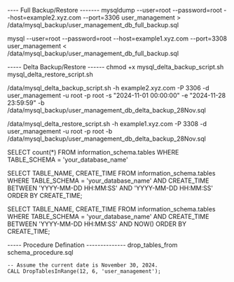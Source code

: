 ---- Full Backup/Restore -------
mysqldump --user=root --password=root --host=example2.xyz.com --port=3306 user_management > /data/mysql_backup/user_management_db_full_backup.sql

mysql --user=root --password=root --host=example1.xyz.com --port=3308 user_management < /data/mysql_backup/user_management_db_full_backup.sql


----- Delta Backup/Restore ------
chmod +x mysql_delta_backup_script.sh mysql_delta_restore_script.sh

/data/mysql_delta_backup_script.sh -h example2.xyz.com -P 3306 -d user_management -u root -p root -s "2024-11-01 00:00:00" -e "2024-11-28 23:59:59" -b /data/mysql_backup/user_management_db_delta_backup_28Nov.sql

/data/mysql_delta_restore_script.sh -h example1.xyz.com -P 3308 -d user_management -u root -p root -b /data/mysql_backup/user_management_db_delta_backup_28Nov.sql

SELECT count(*)
FROM information_schema.tables
WHERE TABLE_SCHEMA = 'your_database_name'

SELECT TABLE_NAME, CREATE_TIME
FROM information_schema.tables
WHERE TABLE_SCHEMA = 'your_database_name' AND CREATE_TIME BETWEEN 'YYYY-MM-DD HH:MM:SS' AND 'YYYY-MM-DD HH:MM:SS'
ORDER BY CREATE_TIME;

SELECT TABLE_NAME, CREATE_TIME
FROM information_schema.tables
WHERE TABLE_SCHEMA = 'your_database_name' AND CREATE_TIME BETWEEN 'YYYY-MM-DD HH:MM:SS' AND NOW()
ORDER BY CREATE_TIME;

----- Procedure Defination --------------
drop_tables_from schema_procedure.sql

	-- Assume the current date is November 30, 2024.
	CALL DropTablesInRange(12, 6, 'user_management');
